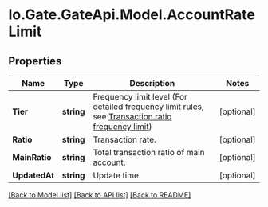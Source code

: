 
# Io.Gate.GateApi.Model.AccountRateLimit

## Properties

Name | Type | Description | Notes
------------ | ------------- | ------------- | -------------
**Tier** | **string** | Frequency limit level (For detailed frequency limit rules, see [Transaction ratio frequency limit](#rate-limit-based-on-fill-ratio)) | [optional] 
**Ratio** | **string** | Transaction rate. | [optional] 
**MainRatio** | **string** | Total transaction ratio of main account. | [optional] 
**UpdatedAt** | **string** | Update time. | [optional] 

[[Back to Model list]](../README.md#documentation-for-models)
[[Back to API list]](../README.md#documentation-for-api-endpoints)
[[Back to README]](../README.md)
